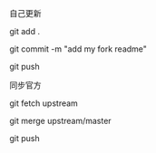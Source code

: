自己更新

git add .

git commit -m "add my fork readme"

git push

同步官方

git fetch upstream

git merge upstream/master

git push